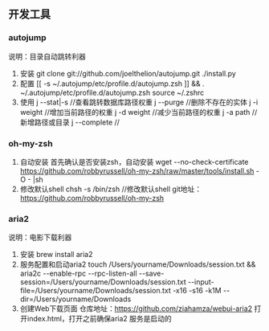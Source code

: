 ## 开发工具

### autojump
说明：目录自动跳转利器
1. 安装
    git clone git://github.com/joelthelion/autojump.git
    ./install.py
2. 配置
    [[ -s ~/.autojump/etc/profile.d/autojump.zsh ]] && . ~/.autojump/etc/profile.d/autojump.zsh
    source ~/.zshrc
3. 使用
    j --stat|-s //查看跳转数据库路径权重
    j --purge //删除不存在的实体
    j -i weight //增加当前路径的权重
    j -d weight //减少当前路径的权重
    j -a path //新增路径或目录
    j --complete //

### oh-my-zsh
1. 自动安装
首先确认是否安装zsh，自动安装
wget --no-check-certificate https://github.com/robbyrussell/oh-my-zsh/raw/master/tools/install.sh -O - |sh
2. 修改默认shell
chsh -s /bin/zsh //修改默认shell
git地址：https://github.com/robbyrussell/oh-my-zsh

### aria2
说明：电影下载利器
1. 安装
brew install aria2
2. 服务配置和启动aria2
touch /Users/yourname/Downloads/session.txt && aria2c --enable-rpc --rpc-listen-all --save-session=/Users/yourname/Downloads/session.txt --input-file=/Users/yourname/Downloads/session.txt -x16 -s16 -k1M --dir=/Users/yourname/Downloads
3. 创建Web下载页面
   仓库地址：https://github.com/ziahamza/webui-aria2
   打开index.html，打开之前确保aria2 服务是启动的
